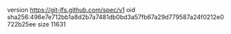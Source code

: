 version https://git-lfs.github.com/spec/v1
oid sha256:496e7e712bb1a8d2b7a7481db0bd3a57fb67a29d779587a24f0212e0722b25ee
size 11631
